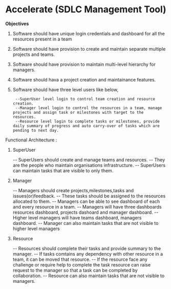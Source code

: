 Accelerate (SDLC Management Tool)
========================

**Objectives**

1) Software should have unique login credentials and dashboard for all the resources present in a team
2) Software should have provision to create and maintain separate multiple projects and teams.
3) Software should have provision to maintain multi-level hierarchy for managers.
4) Software should hava a project creation and maintainance features.
5) Software should have three level users like below,

		--SuperUser level login to control team creation and resource creation.
		--Manager level login to control the resources in a team, manage projects and assign task or milestones with target to the resources.
		--Resource level login to complete tasks or milestones, provide daily summary of progress and auto carry-over of tasks which are pending to next day.

Functional Architecture :

1) SuperUser

	-- SuperUsers should create and manage teams and resources.
	-- They are the people who maintain organisations infrastructure.
	-- SuperUsers can maintain tasks that are visible to only them.
	
2) Manager

	-- Managers should create projects,milestones,tasks and issues(or)feedback.
	-- These tasks should be assigned to the resources allocated to them.
	-- Managers can be able to see dashboard of each and every resource in a team.
	-- Managers will have three dashboards resources dashboard, projects dashoard and manager dashboard.
	-- Higher level managers will have teams dashboard, managers dashboard.
	-- Manager can also maintain tasks that are not visible to higher level managers
	
3) Resource

	-- Resources should complete their tasks and provide summary to the manager.
	-- If tasks comtains any dependency with other resource in a team, it can be moved that resource.
	-- If the resource face any challenge or require help to complete the task resource can raise request to the manager so that a task can be completed by collaboration.
	-- Resource can also maintain tasks that are not visible to managers.
	

